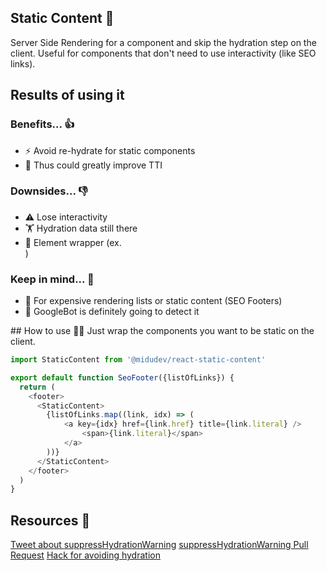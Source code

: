 ## Static Content 📸

Server Side Rendering for a component and skip the hydration step on the client. Useful for components that don't need to use interactivity (like SEO links).

## Results of using it

### Benefits... 👍

- ⚡ Avoid re-hydrate for static components
- 🤳 Thus could greatly improve TTI

### Downsides... 👎
- ⚠️ Lose interactivity
- 🏋️‍ Hydration data still there
- 🥪 Element wrapper (ex. <div>)

### Keep in mind... 🧠
- 📸 For expensive rendering lists or static content (SEO Footers)
- 🤖 GoogleBot is definitely going to detect it

## How to use 👨‍🏫
Just wrap the components you want to be static on the client.

```javascript
import StaticContent from '@midudev/react-static-content'

export default function SeoFooter({listOfLinks}) {
  return (
    <footer>
      <StaticContent>
        {listOfLinks.map((link, idx) => (
            <a key={idx} href={link.href} title={link.literal} />
                <span>{link.literal}</span>
            </a>
        ))}
      </StaticContent>
    </footer>
  )
}
```


## Resources 🔗
[Tweet about suppressHydrationWarning](https://twitter.com/reactjs/status/928650326701494273?lang=es)
[suppressHydrationWarning Pull Request](https://github.com/facebook/react/pull/11126)
[Hack for avoiding hydration](https://github.com/facebook/react/issues/10923#issuecomment-338715787)